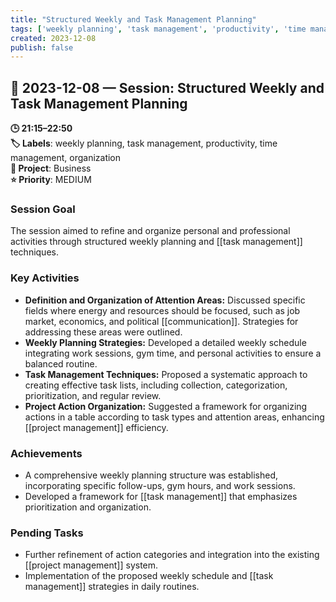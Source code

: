 ```yaml
---
title: "Structured Weekly and Task Management Planning"
tags: ['weekly planning', 'task management', 'productivity', 'time management', 'organization']
created: 2023-12-08
publish: false
---
```


## 📅 2023-12-08 — Session: Structured Weekly and Task Management Planning

**🕒 21:15–22:50**  
**🏷️ Labels**: weekly planning, task management, productivity, time management, organization  
**📂 Project**: Business  
**⭐ Priority**: MEDIUM  


### Session Goal
The session aimed to refine and organize personal and professional activities through structured weekly planning and [[task management]] techniques.

### Key Activities
- **Definition and Organization of Attention Areas:** Discussed specific fields where energy and resources should be focused, such as job market, economics, and political [[communication]]. Strategies for addressing these areas were outlined.
- **Weekly Planning Strategies:** Developed a detailed weekly schedule integrating work sessions, gym time, and personal activities to ensure a balanced routine.
- **Task Management Techniques:** Proposed a systematic approach to creating effective task lists, including collection, categorization, prioritization, and regular review.
- **Project Action Organization:** Suggested a framework for organizing actions in a table according to task types and attention areas, enhancing [[project management]] efficiency.

### Achievements
- A comprehensive weekly planning structure was established, incorporating specific follow-ups, gym hours, and work sessions.
- Developed a framework for [[task management]] that emphasizes prioritization and organization.

### Pending Tasks
- Further refinement of action categories and integration into the existing [[project management]] system.
- Implementation of the proposed weekly schedule and [[task management]] strategies in daily routines.
